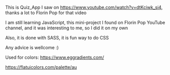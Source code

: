 This is Quiz_App I saw on https://www.youtube.com/watch?v=dtKciwk_si4,
thanks a lot to Florin Pop for that video

I am still learning JavaScript, this mini-project I found on Florin Pop YouTube channel, and it was interesting to me, so I did it on my own

Also, it is done with SASS, it is fun way to do CSS

Any advice is wellcome :)

Used for colors:
https://www.eggradients.com/

https://flatuicolors.com/palette/au